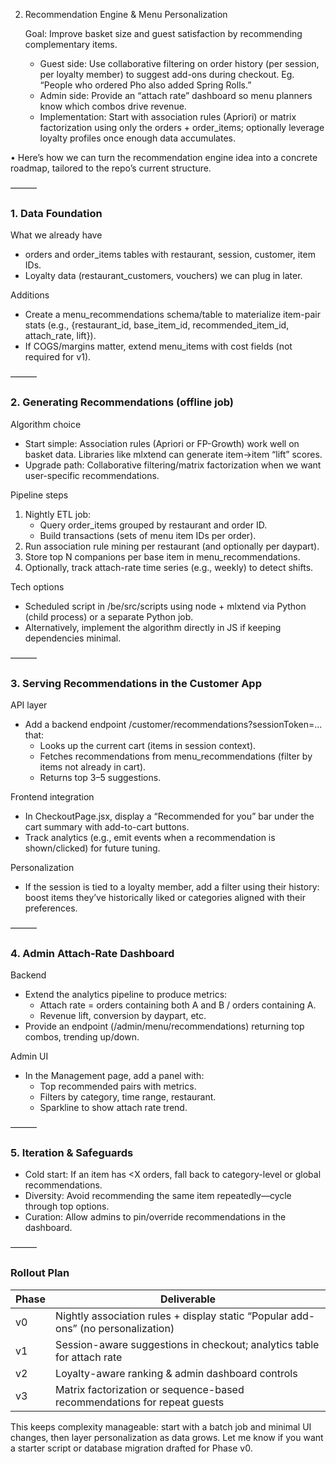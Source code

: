  2. Recommendation Engine & Menu Personalization

    Goal: Improve basket size and guest satisfaction by recommending complementary items.

    - Guest side: Use collaborative filtering on order history (per session, per loyalty member) to suggest add-ons
      during checkout. Eg. “People who ordered Pho also added Spring Rolls.”
    - Admin side: Provide an “attach rate” dashboard so menu planners know which combos drive revenue.
    - Implementation: Start with association rules (Apriori) or matrix factorization using only the orders +
      order_items; optionally leverage loyalty profiles once enough data accumulates.


• Here’s how we can turn the recommendation engine idea into a concrete roadmap, tailored to the repo’s current
  structure.

  ———

  ### 1. Data Foundation

  What we already have

  - orders and order_items tables with restaurant, session, customer, item IDs.
  - Loyalty data (restaurant_customers, vouchers) we can plug in later.

  Additions

  - Create a menu_recommendations schema/table to materialize item-pair stats (e.g., {restaurant_id, base_item_id,
    recommended_item_id, attach_rate, lift}).
  - If COGS/margins matter, extend menu_items with cost fields (not required for v1).

  ———

  ### 2. Generating Recommendations (offline job)

  Algorithm choice

  - Start simple: Association rules (Apriori or FP-Growth) work well on basket data. Libraries like mlxtend can
    generate item→item “lift” scores.
  - Upgrade path: Collaborative filtering/matrix factorization when we want user-specific recommendations.

  Pipeline steps

  1. Nightly ETL job:
      - Query order_items grouped by restaurant and order ID.
      - Build transactions (sets of menu item IDs per order).
  2. Run association rule mining per restaurant (and optionally per daypart).
  3. Store top N companions per base item in menu_recommendations.
  4. Optionally, track attach-rate time series (e.g., weekly) to detect shifts.

  Tech options

  - Scheduled script in /be/src/scripts using node + mlxtend via Python (child process) or a separate Python job.
  - Alternatively, implement the algorithm directly in JS if keeping dependencies minimal.

  ———

  ### 3. Serving Recommendations in the Customer App

  API layer

  - Add a backend endpoint /customer/recommendations?sessionToken=... that:
      - Looks up the current cart (items in session context).
      - Fetches recommendations from menu_recommendations (filter by items not already in cart).
      - Returns top 3–5 suggestions.

  Frontend integration

  - In CheckoutPage.jsx, display a “Recommended for you” bar under the cart summary with add-to-cart buttons.
  - Track analytics (e.g., emit events when a recommendation is shown/clicked) for future tuning.

  Personalization

  - If the session is tied to a loyalty member, add a filter using their history: boost items they’ve historically
    liked or categories aligned with their preferences.

  ———

  ### 4. Admin Attach-Rate Dashboard

  Backend

  - Extend the analytics pipeline to produce metrics:
      - Attach rate = orders containing both A and B / orders containing A.
      - Revenue lift, conversion by daypart, etc.
  - Provide an endpoint (/admin/menu/recommendations) returning top combos, trending up/down.

  Admin UI

  - In the Management page, add a panel with:
      - Top recommended pairs with metrics.
      - Filters by category, time range, restaurant.
      - Sparkline to show attach rate trend.

  ———

  ### 5. Iteration & Safeguards

  - Cold start: If an item has <X orders, fall back to category-level or global recommendations.
  - Diversity: Avoid recommending the same item repeatedly—cycle through top options.
  - Curation: Allow admins to pin/override recommendations in the dashboard.

  ———

  ### Rollout Plan

  | Phase | Deliverable |
  |-------|-------------|
  | v0    | Nightly association rules + display static “Popular add-ons” (no personalization) |
  | v1    | Session-aware suggestions in checkout; analytics table for attach rate |
  | v2    | Loyalty-aware ranking & admin dashboard controls |
  | v3    | Matrix factorization or sequence-based recommendations for repeat guests |

  This keeps complexity manageable: start with a batch job and minimal UI changes, then layer personalization as data
  grows. Let me know if you want a starter script or database migration drafted for Phase v0.